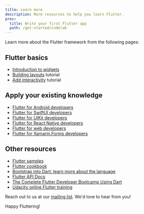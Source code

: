 ```yaml
---
title: Learn more
description: More resources to help you learn Flutter.
prev:
  title: Write your first Flutter app
  path: /get-started/codelab
---
```


Learn more about the Flutter framework from the following pages:

## Flutter basics

* [Introduction to widgets][]
* [Building layouts][] tutorial
* [Add interactivity][] tutorial

## Apply your existing knowledge

* [Flutter for Android developers][]
* [Flutter for SwiftUI developers][]
* [Flutter for UIKit developers][]
* [Flutter for React Native developers][]
* [Flutter for web developers][]
* [Flutter for Xamarin.Forms developers][]

## Other resources

* [Flutter samples][]
* [Flutter cookbook][]
* [Bootstrap into Dart: learn more about the language][]
* [Flutter API Docs][]
* [The Complete Flutter Developer Bootcamp Using Dart][]
* [Udacity online Flutter training][]

Reach out to us at our [mailing list][]. We'd love to hear from you!

Happy Fluttering!

[Add interactivity]: {{site.url}}/ui/interactive
[Bootstrap into Dart: learn more about the language]: {{site.url}}/resources/bootstrap-into-dart
[Building layouts]: {{site.url}}/ui/layout/tutorial
[The Complete Flutter Developer Bootcamp Using Dart]: https://www.appbrewery.co/p/flutter-development-bootcamp-with-dart
[Flutter API Docs]: {{site.api}}
[Flutter cookbook]: {{site.url}}/cookbook
[Flutter for Android developers]: {{site.url}}/get-started/flutter-for/android-devs
[Flutter for SwiftUI developers]: {{site.url}}/get-started/flutter-for/swiftui-devs
[Flutter for UIKit developers]: {{site.url}}/get-started/flutter-for/uikit-devs
[Flutter for React Native developers]: {{site.url}}/get-started/flutter-for/react-native-devs
[Flutter samples]: https://flutter.github.io/samples
[Flutter for web developers]: {{site.url}}/get-started/flutter-for/web-devs
[Flutter for Xamarin.Forms developers]: {{site.url}}/get-started/flutter-for/xamarin-forms-devs
[Introduction to widgets]: {{site.url}}/ui/widgets-intro
[mailing list]: mailto:{{site.email}}
[Udacity online Flutter training]: https://www.udacity.com/course/build-native-mobile-apps-with-flutter--ud905

